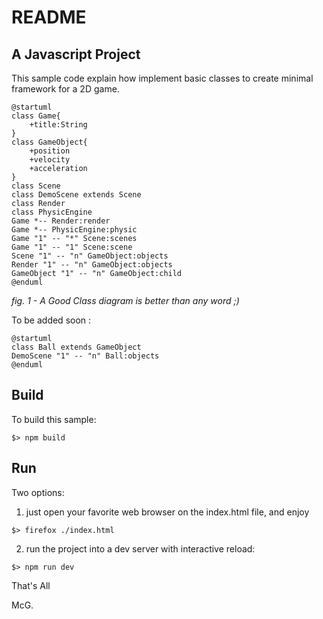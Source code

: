# README

## A Javascript Project

This sample code explain how implement basic classes to create minimal framework for a 2D game.

```plantuml source="classmodel.uml" format="PNG"
@startuml
class Game{
    +title:String
}
class GameObject{
    +position
    +velocity
    +acceleration
}
class Scene
class DemoScene extends Scene
class Render
class PhysicEngine
Game *-- Render:render
Game *-- PhysicEngine:physic
Game "1" -- "*" Scene:scenes
Game "1" -- "1" Scene:scene
Scene "1" -- "n" GameObject:objects
Render "1" -- "n" GameObject:objects
GameObject "1" -- "n" GameObject:child
@enduml
```
_fig. 1 - A Good Class diagram is better than any word ;)_

To be added soon :

```plantuml
@startuml
class Ball extends GameObject
DemoScene "1" -- "n" Ball:objects
@enduml
```


## Build

To build this sample:

```shell
$> npm build
```

## Run

Two options:

1. just open your favorite web browser on the index.html file, and enjoy

```shell
$> firefox ./index.html
```

2. run the project into a dev server with interactive reload:

```shell
$> npm run dev
```

That's All

McG.
